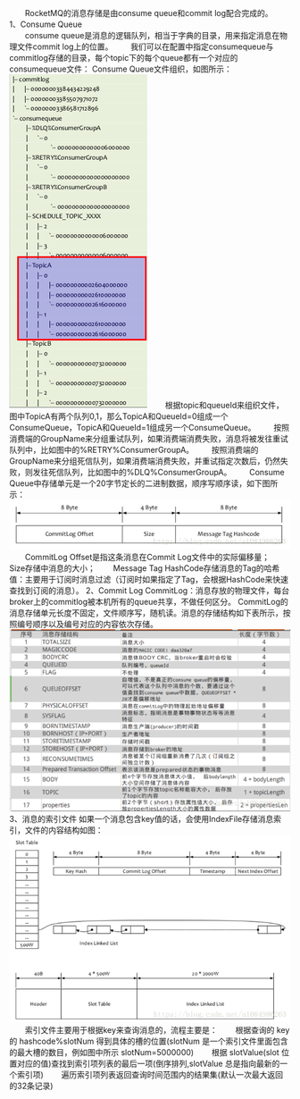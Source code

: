 &emsp;&emsp;RocketMQ的消息存储是由consume queue和commit log配合完成的。  
1、Consume Queue  
&emsp;&emsp;consume queue是消息的逻辑队列，相当于字典的目录，用来指定消息在物理文件commit log上的位置。
&emsp;&emsp;我们可以在配置中指定consumequeue与commitlog存储的目录，每个topic下的每个queue都有一个对应的consumequeue文件：
Consume Queue文件组织，如图所示：
![](/assets/1.png)
&emsp;&emsp;根据topic和queueId来组织文件，图中TopicA有两个队列0,1，那么TopicA和QueueId=0组成一个ConsumeQueue，TopicA和QueueId=1组成另一个ConsumeQueue。
&emsp;&emsp;按照消费端的GroupName来分组重试队列，如果消费端消费失败，消息将被发往重试队列中，比如图中的%RETRY%ConsumerGroupA。
&emsp;&emsp;按照消费端的GroupName来分组死信队列，如果消费端消费失败，并重试指定次数后，仍然失败，则发往死信队列，比如图中的%DLQ%ConsumerGroupA。
&emsp;&emsp;Consume Queue中存储单元是一个20字节定长的二进制数据，顺序写顺序读，如下图所示：
![](/assets/2.png)
&emsp;&emsp;CommitLog Offset是指这条消息在Commit Log文件中的实际偏移量；
&emsp;&emsp;Size存储中消息的大小；
&emsp;&emsp;Message Tag HashCode存储消息的Tag的哈希值：主要用于订阅时消息过滤（订阅时如果指定了Tag，会根据HashCode来快速查找到订阅的消息）。
2、Commit Log
CommitLog：消息存放的物理文件，每台broker上的commitlog被本机所有的queue共享，不做任何区分。
CommitLog的消息存储单元长度不固定，文件顺序写，随机读。消息的存储结构如下表所示，按照编号顺序以及编号对应的内容依次存储。
![](/assets/3.png)
3、消息的索引文件
如果一个消息包含key值的话，会使用IndexFile存储消息索引，文件的内容结构如图：
![](/assets/4.png)
&emsp;&emsp;索引文件主要用于根据key来查询消息的，流程主要是：
&emsp;&emsp;根据查询的 key 的 hashcode%slotNum 得到具体的槽的位置(slotNum 是一个索引文件里面包含的最大槽的数目，例如图中所示 slotNum=5000000)
&emsp;&emsp;根据 slotValue(slot 位置对应的值)查找到索引项列表的最后一项(倒序排列,slotValue 总是指向最新的一个索引项)
&emsp;&emsp;遍历索引项列表返回查询时间范围内的结果集(默认一次最大返回的32条记录)